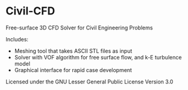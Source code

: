 # Civil-CFD
Free-surface 3D CFD Solver for Civil Engineering Problems

Includes:
* Meshing tool that takes ASCII STL files as input
* Solver with VOF algorithm for free surface flow, and k-E turbulence model
* Graphical interface for rapid case development

Licensed under the GNU Lesser General Public License Version 3.0 
